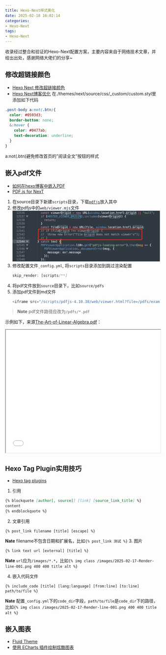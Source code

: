 ```yaml
---
title: Hexo-Next样式美化
date: 2025-02-18 16:02:14
categories:
- Hexo-Next
tags: 
- Hexo-Next
---
```


收录经过整合和验证的Hexo-Next配置方案，主要内容来自于网络技术文章，并给出出处，感谢网络大佬们的分享~

## 修改超链接颜色
- [Hexo Next 修改超链接颜色](https://blackchy.com/2019/09/30/2019-09-30-Hexo-Next-Link-Color/)
- [Hexo Next博客优化](https://maoao530.github.io/2017/01/25/hexo-blog-seo/)
在./themes/next/source/css/_custom/custom.styl里添加如下代码
``` css
.post-body a:not(.btn){
  color: #0593d3;
  border-bottom: none;
  &:hover {
    color: #0477ab;
    text-decoration: underline;
  }
}
```
a:not(.btn)避免修改首页的”阅读全文”按钮的样式

## 嵌入pdf文件
- [如何在hexo博客中嵌入PDF](https://yuzhang.net/2023/11/07/如何在hexo博客中嵌入PDF/)
- [PDF.js for NexT](https://github.com/next-theme/theme-next-pdf)

1. 在source目录下新建`scripts`目录，下载[`pdfjs`](https://mozilla.github.io/pdf.js/getting_started/#download)放入其中
2. 修改pdfjs中的`web/viewer.mjs`文件
    ![2025-02-18-Hexo-Next样式美化/pdfjs-001](../images/2025-02-18-Hexo-Next样式美化/pdfjs-001.png)
3. 修改配置文件`_config.yml`, 将`scripts`目录添加到跳过渲染配置
   ``` javascript
   skip_render: [scripts/**]
   ```
4. 将pdf文件放到`source`目录下，比如`source/pdfs`
5. 添加pdf文件到md文件
   ``` js
   <iframe src="/scripts/pdfjs-4.10.38/web/viewer.html?file=/pdfs/example.pdf" style='width:100%;height:800px'></iframe>
   ```
> **Note** pdf文件路径应改为`/pdfs/*.pdf`

示例如下，来源[The-Art-of-Linear-Algebra.pdf](https://github.com/kenjihiranabe/The-Art-of-Linear-Algebra/blob/main/The-Art-of-Linear-Algebra.pdf)：
<iframe src="/scripts/pdfjs-4.10.38/web/viewer.html?file=/pdfs/The-Art-of-Linear-Algebra.pdf" style='width:100%;height:400px'></iframe>


## Hexo Tag Plugin实用技巧
- [Hexo tag plugins](https://hexo.io/docs/tag-plugins)
1. 引用
``` md
{% blockquote [author[, source]] [link] [source_link_title] %}
content
{% endblockquote %}
```
2. 文章引用
```
{% post_link filename [title] [escape] %}
```
**Nate** filename不包含日期和扩展名，比如`{% post_link 测试 %}`
3. 图片
```
{% link text url [external] [title] %}
```
**Nate** `url`应为`/images/*.*`，比如`{% img class /images/2025-02-17-Render-line-001.png 400 400 title alt %}`

4. 嵌入代码文件
```
{% include_code [title] [lang:language] [from:line] [to:line] path/to/file %}
```
**Nate** 配置`_config.yml`下的`code_dir`字段，`path/to/file`是`code_dir`下的路径，比如`{% img class /images/2025-02-17-Render-line-001.png 400 400 title alt %}`


## 嵌入图表
- [Fluid Theme](https://github.com/fluid-dev/hexo-theme-fluid)
- [使用 ECharts 插件绘制炫酷图表](https://hexo.fluid-dev.com/posts/hexo-echarts/)
